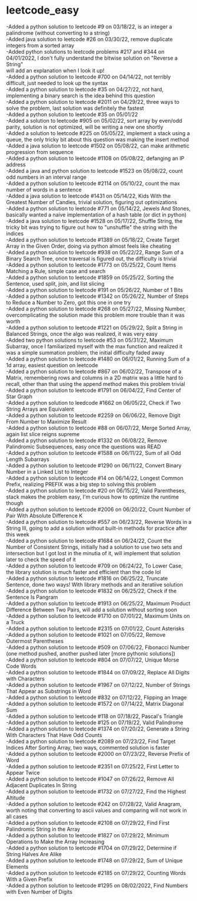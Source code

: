 # leetcode_easy

-Added a python solution to leetcode #9 on 03/18/22, is an integer a palindrome (without converting to a string)  
-Added java solution to leetcode #26 on 03/30/22, remove duplicate integers from a sorted array  
-Added python solutions to leetcode problems #217 and #344 on 04/01/2022, I don't fully understand the bitwise solution on "Reverse a String"  
will add an explanation when I look it up!<br>
-Added a python solution to leetcode #700 on 04/14/22, not terribly difficult, just needed to look up the syntax<br>
-Added a python solution to leetcode #35 on 04/27/22, not hard, implementing a binary search is the idea behind this question<br>
-Added a python solution to leetcode #2011 on 04/29/22, three ways to solve the problem, last solution was definitely the fastest<br>
-Added a python solution to leetcode #35 on 05/01/22<br>
-Added a solution to leetcode #905 on 05/02/22, sort array by even/odd parity, solution is not optimized, will be writing a new one shortly<br>
-Added a solution to leetcode #225 on 05/05/22, implement a stack using a queue, the only tricky bit about this question was making the insert method<br>
-Added a java solution to leetcode #1502 on 05/08/22, can make arithmetic progression from sequence<br>
-Added a python solution to leetcode #1108 on 05/08/22, defanging an IP address<br>
-Added a java and python solution to leetcode #1523 on 05/08/22, count odd numbers in an interval range<br>
-Added a python solution to leetcode #2114 on 05/10/22, count the max number of words in a sentence<br>
-Added a java solution to leetcode #1431 on 05/14/22, Kids With the Greatest Number of Candies, trivial solution, figuring out optimizations<br>
-Added a python solution to leetcode #771 on 05/14/22, Jewels And Stones, basically wanted a naive implementation of a hash table (or dict in python)<br>
-Added a java solution to leetcode #1528 on 05/17/22, Shuffle String, the tricky bit was trying to figure out how to "unshuffle" the string with the indices<br>
-Added a python solution to leetcode #1389 on 05/18/22, Create Target Array in the Given Order, doing via python almost feels like cheating<br>
-Added a python solution to leetcode #938 on 05/22/22, Range Sum of a Binary Search Tree, once traversal is figured out, the difficulty is trivial <br> 
-Added a python solution to leetcode #1773 on 05/25/22, Count Items Matching a Rule, simple case and search <br>
-Added a python solution to leetcode #1859 on 05/25/22, Sorting the Sentence, used split, join, and list slicing <br>
-Added a python solution to leetcode #191 on 05/26/22, Number of 1 Bits <br>
-Added a python solution to leetcode #1342 on 05/26/22, Number of Steps to Reduce a Number to Zero, got this one in one try <br>
-Added a python solution to leetcode #268 on 05/27/22, Missing Number, overcomplicating the solution made this problem more trouble than it was worth <br>
-Added a python solution to leetcode #1221 on 05/29/22, Split a String in Balanced Strings, once the algo was realized, it was very easy <br>
-Added two python solutions to leetcode #53 on 05/31/22, Maximum Subarray, once I familiarized myself with the max function and realized it was a simple summation problem, the initial difficulty faded away <br>
-Added a python solution to leetcode #1480 on 06/01/22, Running Sum of a 1d array, easiest question on leetcode<br>
-Added a python solution to leetcode #867 on 06/02/22, Transpose of a Matrix, remembering rows and columns in a 2D matrix was a little hard to recall, other than that using the append method makes this problem trivial <br>
-Added a python solution to leetcode #1791 on 06/04/22, Find Center of Star Graph <br>
-Added a python solution to leedcode #1662 on 06/05/22, Check if Two String Arrays are Equivalent <br>
-Added a python solution to leetcode #2259 on 06/06/22, Remove Digit From Number to Maximize Result <br>
-Added a python solution to leetcode #88 on 06/07/22, Merge Sorted Array, again list slice reigns supreme <br>
-Added a python solution to leetcode #1332 on 06/08/22, Remove Palindromic Subsequences, easy once the questions was READ <br>
-Added a python solution to leetcode #1588 on 06/11/22, Sum of all Odd Length Subarrays <br>
-Added a python solution to leetcode #1290 on 06/11/22, Convert Binary Number in a Linked List to Integer <br>
-Added a python solution to leetcode #14 on 06/14/22, Longest Common Prefix, realizing PREFIX was a big step to solving this problem <br>
-Added a python solution to leetcode #20 on 06/15/22, Valid Parentheses, stack makes the problem easy, I'm curious how to optimize the runtime though <br> 
-Added a python solution to leetcode #2006 on 06/20/22, Count Number of Pair With Absolute Difference K <br>
-Added a python solution to leetcode #557 on 06/23/22, Reverse Words in a String III, going to add a solution without built-in methods for practice after this week <br>
-Added a python solution to leetcode #1684 on 06/24/22, Count the Number of Consistent Strings, initially had a solution to use two sets and intersection but I got lost in the minutia of it, will implement that solution later to check the speed of it <br>
-Added a python solution to leetcode #709 on 06/24/22, To Lower Case, the library solution is much faster and efficient than the code lol <br>
-Added a python solution to leetcode #1816 on 06/25/22, Truncate Sentence, done two ways! With library methods and an iteratiive solution <br>
-Added a python solution to leetcode #1832 on 06/25/22, Check if the Sentence Is Pangram <br>
-Added a python solution to leetcode #1913 on 06/25/22, Maximum Product Difference Between Two Pairs, will add a solution without sorting soon <br>
-Added a python solution to leetcode #1710 on 07/01/22, Maximum Units on a Truck <br>
-Added a python solution to leetcode #2315 on 07/01/22, Count Asterisks <br>
-Added a python solution to leetcode #1021 on 07/05/22, Remove Outermost Parentheses <br>
-Added a python solution to leetcode #509 on 07/06/22, Fibonacci Number (one method pushed, another pushed later [more pythonic solutions]) <br>
-Added a python solution to leetcode #804 on 07/07/22, Unique Morse Code Words <br>
-Added a python solution to leetcode #1844 on 07/09/22, Replace All Digits with Characters <br>
-Added a python solution to leetcode #1967 on 07/12/22, Number of Strings That Appear as Substrings in Word <br>
-Added a python solution to leetcode #832 on 07/12/22, Flipping an Image <br>
-Added a python solution to leetcode #1572 on 07/14/22, Matrix Diagonal Sum <br>
-Added a python solution to leetcode #118 on 07/18/22, Pascal's Triangle <br>
-Added a python solution to leetcode #125 on 07/19/22, Valid Palindrome <br>
-Added a python solution to leetcode #1374 on 07/20/22, Generate a String With Characters That Have Odd Counts <br>
-Added a python solution to leetcode #2089 on 07/23/22, Find Target Indices After Sorting Array, two ways, commented solution is faster <br>
-Added a python solution to leetcode #2000 on 07/23/22, Reverse Prefix of Word <br>
-Added a python solution to leetcode #2351 on 07/25/22, First Letter to Appear Twice <br>
-Added a python solution to leetcode #1047 on 07/26/22, Remove All Adjacent Duplicates In String <br>
-Added a python solution to leetcode #1732 on 07/27/22, Find the Highest Altitude <br>
-Added a python solution to leetcode #242 on 07/28/22, Valid Anagram, worth noting that converting to ascii values and comparing will not work in all cases <br>
-Added a python solution to leetcode #2108 on 07/29/22, Find First Palindromic String in the Array <br>
-Added a python solution to leetcode #1827 on 07/29/22, Minimum Operations to Make the Array Increasing <br>
-Added a python solution to leetcode #1704 on 07/29/22, Determine if String Halves Are Alike <br>
-Added a python solution to leetcode #1748 on 07/29/22, Sum of Unique Elements <br>
-Added a python solution to leetcode #2185 on 07/29/22, Counting Words With a Given Prefix <br>
-Added a python solution to leetcode #1295 on 08/02/2022, Find Numbers with Even Number of Digits <br>
